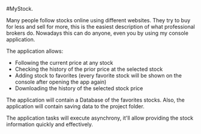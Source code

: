 #MyStock.

Many people follow stocks online using different websites. They try to buy for less and sell for more, this is the easiest description of what professional brokers do. Nowadays this can do anyone, even you by using my console application.


The application allows: 
* Following the current price at any stock
* Checking the history of the prior price at the selected stock
* Adding stock to favorites (every favorite stock will be shown on the console after opening the app again)
* Downloading the history of the selected stock price

The application will contain a Database of the favorites stocks. Also, the application will contain saving data to the project folder.


The application tasks will execute asynchrony, it'll allow providing the stock information quickly and effectively.
